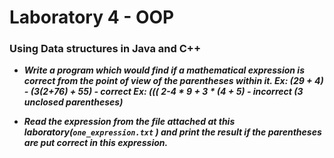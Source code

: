 # Laboratory 4 - OOP


### Using Data structures in Java and C++

* **_Write a program which would find if a mathematical expression is correct from the point of view of the parentheses within it.
Ex: (29 + 4) - (3(2+76) + 55) - correct Ex: ((( 2-4 * 9 + 3 * (4 + 5) - incorrect (3 unclosed parentheses)_**

* **_Read the expression from the file attached at this laboratory(`one_expression.txt` ) and print the result if the parentheses are put correct in this expression._**


